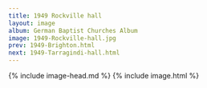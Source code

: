 ```yaml
---
title: 1949 Rockville hall
layout: image
album: German Baptist Churches Album
image: 1949-Rockville-hall.jpg
prev: 1949-Brighton.html
next: 1949-Tarragindi-hall.html
---
```

{% include image-head.md %}
{% include image.html %}